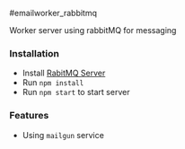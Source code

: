 #emailworker_rabbitmq

Worker server using rabbitMQ for messaging

### Installation

- Install [RabitMQ Server](https://www.rabbitmq.com/download.html)
- Run `npm install`
- Run `npm start` to start server

### Features
- Using `mailgun` service



